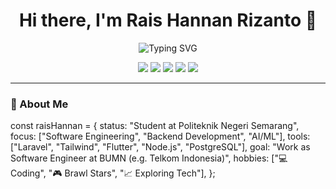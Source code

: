 <h1 align="center">Hi there, I'm Rais Hannan Rizanto 👋</h1>

<p align="center">
  <img src="https://readme-typing-svg.demolab.com?font=Fira+Code&duration=3000&pause=500&color=00F7FF&center=true&width=435&lines=Back-End+Developer;Software+Engineer;Tech+Enthusiast;AI+and+Web+Lover" alt="Typing SVG" />
</p>

<p align="center">
  <img src="https://img.shields.io/badge/Code-Node.js-blue?style=flat-square&logo=node.js" />
  <img src="https://img.shields.io/badge/Framework-Express.js-black?style=flat-square&logo=express" />
  <img src="https://img.shields.io/badge/Database-PostgreSQL-blue?style=flat-square&logo=postgresql" />
  <img src="https://img.shields.io/badge/Laravel-red?style=flat-square&logo=laravel" />
  <img src="https://img.shields.io/badge/Flutter-blue?style=flat-square&logo=flutter" />
</p>

---

### 🧠 About Me
const raisHannan = {
  status: "Student at Politeknik Negeri Semarang",
  focus: ["Software Engineering", "Backend Development", "AI/ML"],
  tools: ["Laravel", "Tailwind", "Flutter", "Node.js", "PostgreSQL"],
  goal: "Work as Software Engineer at BUMN (e.g. Telkom Indonesia)",
  hobbies: ["💻 Coding", "🎮 Brawl Stars", "📈 Exploring Tech"],
};
